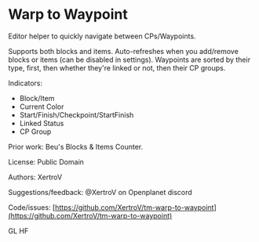 # Warp to Waypoint

Editor helper to quickly navigate between CPs/Waypoints.

Supports both blocks and items. Auto-refreshes when you add/remove blocks or items (can be disabled in settings). Waypoints are sorted by their type, first, then whether they're linked or not, then their CP groups.

Indicators:
- Block/Item
- Current Color
- Start/Finish/Checkpoint/StartFinish
- Linked Status
- CP Group

Prior work: Beu's Blocks & Items Counter.

License: Public Domain

Authors: XertroV

Suggestions/feedback: @XertroV on Openplanet discord

Code/issues: [https://github.com/XertroV/tm-warp-to-waypoint](https://github.com/XertroV/tm-warp-to-waypoint)

GL HF
